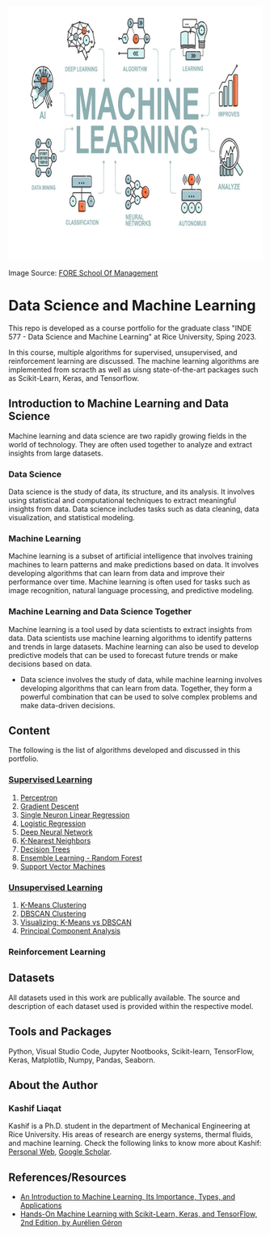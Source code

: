 <img src="https://github.com/kashifliaqat/Data_Science_and_Machine-Learning/raw/main/Images/ML.jpg" alt="Machine Learning" width="800" height="500">

Image Source: [FORE School Of Management](https://www.fsm.ac.in/blog/an-introduction-to-machine-learning-its-importance-types-and-applications/)


# Data Science and Machine Learning
This repo is developed as a course portfolio for the graduate class "INDE 577 - Data Science and Machine Learning" at Rice University, Sping 2023. 

In this course, multiple algorithms for supervised, unsupervised, and reinforcement learning are discussed. The machine learning algorithms are implemented from scracth as well as uisng state-of-the-art packages such as Scikit-Learn, Keras, and Tensorflow. 

## Introduction to Machine Learning and Data Science

Machine learning and data science are two rapidly growing fields in the world of technology. They are often used together to analyze and extract insights from large datasets.

### Data Science

Data science is the study of data, its structure, and its analysis. It involves using statistical and computational techniques to extract meaningful insights from data. Data science includes tasks such as data cleaning, data visualization, and statistical modeling.

### Machine Learning

Machine learning is a subset of artificial intelligence that involves training machines to learn patterns and make predictions based on data. It involves developing algorithms that can learn from data and improve their performance over time. Machine learning is often used for tasks such as image recognition, natural language processing, and predictive modeling.

### Machine Learning and Data Science Together

Machine learning is a tool used by data scientists to extract insights from data. Data scientists use machine learning algorithms to identify patterns and trends in large datasets. Machine learning can also be used to develop predictive models that can be used to forecast future trends or make decisions based on data.

- Data science involves the study of data, while machine learning involves developing algorithms that can learn from data. Together, they form a powerful combination that can be used to solve complex problems and make data-driven decisions.

## Content 
The following is the list of algorithms developed and discussed in this portfolio. 
### [Supervised Learning](https://github.com/kashifliaqat/Data_Science_and_Machine-Learning/tree/main/Supervised_Learning)
1. [Perceptron](https://github.com/kashifliaqat/Data_Science_and_Machine-Learning/tree/main/Supervised_Learning/1_Perceptron)
2. [Gradient Descent](https://github.com/kashifliaqat/Data_Science_and_Machine-Learning/tree/main/Supervised_Learning/2_Gradient%20Descent) 
3. [Single Neuron Linear Regression](https://github.com/kashifliaqat/Data_Science_and_Machine-Learning/tree/main/Supervised_Learning/3_Single_Neuron_Linear_Regression)
4. [Logistic Regression](https://github.com/kashifliaqat/Data_Science_and_Machine-Learning/tree/main/Supervised_Learning/4_Logistic_Regression)
5. [Deep Neural Network](https://github.com/kashifliaqat/Data_Science_and_Machine-Learning/tree/main/Supervised_Learning/5_Deep_Neural_Network)
6. [K-Nearest Neighbors](https://github.com/kashifliaqat/Data_Science_and_Machine-Learning/tree/main/Supervised_Learning/6_k_Nearest_Neighbors)
7. [Decision Trees](https://github.com/kashifliaqat/Data_Science_and_Machine-Learning/tree/main/Supervised_Learning/7_Decision_Trees)
8. [Ensemble Learning - Random Forest](https://github.com/kashifliaqat/Data_Science_and_Machine-Learning/tree/main/Supervised_Learning/8_Ensemble_Random_Forest)
9. [Support Vector Machines](https://github.com/kashifliaqat/Data_Science_and_Machine-Learning/tree/main/Supervised_Learning/9_Support_Vector_Machines)

### [Unsupervised Learning](https://github.com/kashifliaqat/Data_Science_and_Machine-Learning/tree/main/Unsupervised_Learning)
1. [K-Means Clustering](https://github.com/kashifliaqat/Data_Science_and_Machine-Learning/tree/main/Unsupervised_Learning/1_k_means_clustering)
2. [DBSCAN Clustering](https://github.com/kashifliaqat/Data_Science_and_Machine-Learning/tree/main/Unsupervised_Learning/2_DBSCAN)
3. [Visualizing: K-Means vs DBSCAN](https://github.com/kashifliaqat/Data_Science_and_Machine-Learning/tree/main/Unsupervised_Learning/3_Visualizing_k_means_VS_dbscan)
4. [Principal Component Analysis](https://github.com/kashifliaqat/Data_Science_and_Machine-Learning/tree/main/Unsupervised_Learning/4_PCA)

### Reinforcement Learning

## Datasets
All datasets used in this work are publically available. The source and description of each dataset used is provided within the respective model. 

## Tools and Packages
Python, Visual Studio Code, Jupyter Nootbooks, Scikit-learn, TensorFlow, Keras, Matplotlib, Numpy, Pandas, Seaborn. 

## About the Author
### Kashif Liaqat
Kashif is a Ph.D. student in the department of Mechanical Engineering at Rice University. His areas of research are energy systems, thermal fluids, and machine learning. Check the following links to know more about Kashif: [Personal Web](https://kashifliaqat.github.io/), [Google Scholar](https://scholar.google.com/citations?user=wad9lnIAAAAJ&hl=en).

## References/Resources
- [An Introduction to Machine Learning, Its Importance, Types, and Applications](https://www.fsm.ac.in/blog/an-introduction-to-machine-learning-its-importance-types-and-applications/)
- [Hands-On Machine Learning with Scikit-Learn, Keras, and TensorFlow, 2nd Edition, by Aurélien Géron](https://www.oreilly.com/library/view/hands-on-machine-learning/9781492032632/)



